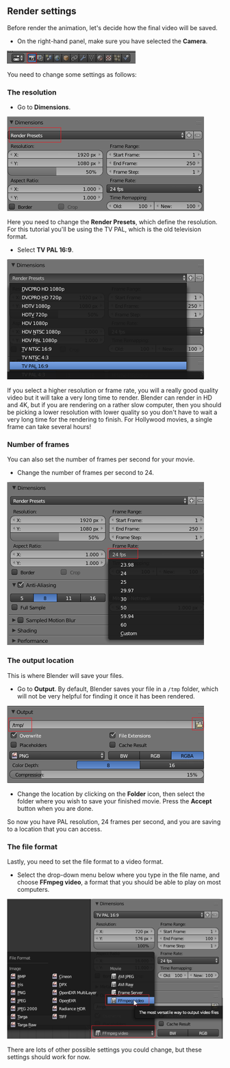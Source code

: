 ## Render settings

Before render the animation, let's decide how the final video will be saved.

+ On the right-hand panel, make sure you have selected the **Camera**.

![Render menu](images/blender-render-menu.png)

You need to change some settings as follows:

### The resolution

+ Go to **Dimensions**.

![Dimensions](images/blender-render-dimension.png)

Here you need to change the **Render Presets**, which define the resolution. For this tutorial you'll be using the TV PAL, which is the old television format.

+ Select **TV PAL 16:9**.

![Select TV PAL](images/blender-render-presets.png)

If you select a higher resolution or frame rate, you will a really good quality video but it will take a very long time to render. Blender can render in HD and 4K, but if you are rendering on a rather slow computer, then you should be picking a lower resolution with lower quality so you don't have to wait a very long time for the rendering to finish. For Hollywood movies, a single frame can take several hours!

### Number of frames

You can also set the number of frames per second for your movie.

+ Change the number of frames per second to 24.

![Frames per second](images/blender-render-frames.png)

### The output location

This is where Blender will save your files.

+ Go to **Output**. By default, Blender saves your file in a `/tmp` folder, which will not be very helpful for finding it once it has been rendered.

![Output location](images/blender-render-output.png)

+ Change the location by clicking on the **Folder** icon, then select the folder where you wish to save your finished movie. Press the **Accept** button when you are done.

So now you have PAL resolution, 24 frames per second, and you are saving to a location that you can access.

### The file format

Lastly, you need to set the file format to a video format.

+ Select the drop-down menu below where you type in the file name, and choose **FFmpeg video**, a format that you should be able to play on most computers.

![Output location](images/blender-render-file-format.png)

There are lots of other possible settings you could change, but these settings should work for now.
